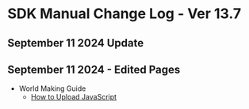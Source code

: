 # SDK Manual Change Log - Ver 13.7

## September 11 2024 Update

## September 11 2024 - Edited Pages

- World Making Guide
  - [How to Upload JavaScript](https://vrhikky.github.io/VketCloudSDK_Documents/13.7/en/WorldMakingGuide/JsUpload.html)